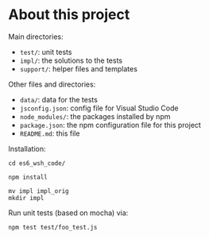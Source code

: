 # About this project

Main directories:

* `test/`: unit tests
* `impl/`: the solutions to the tests
* `support/`: helper files and templates

Other files and directories:

* `data/`: data for the tests
* `jsconfig.json`: config file for Visual Studio Code
* `node_modules/`: the packages installed by npm
* `package.json`: the npm configuration file for this project
* `README.md`: this file

Installation:

```text
cd es6_wsh_code/

npm install

mv impl impl_orig
mkdir impl
```

Run unit tests (based on mocha) via:

```
npm test test/foo_test.js
```
